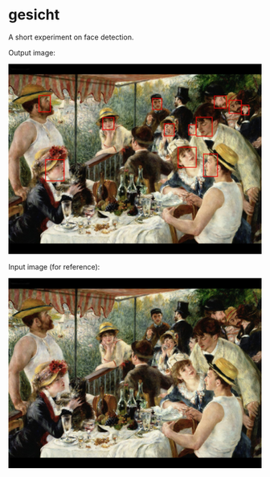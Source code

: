 # gesicht
A short experiment on face detection.


Output image:

![renoir faces](renoir_faces.jpg)

Input image (for reference):

![renoir original](renoir.jpg)
